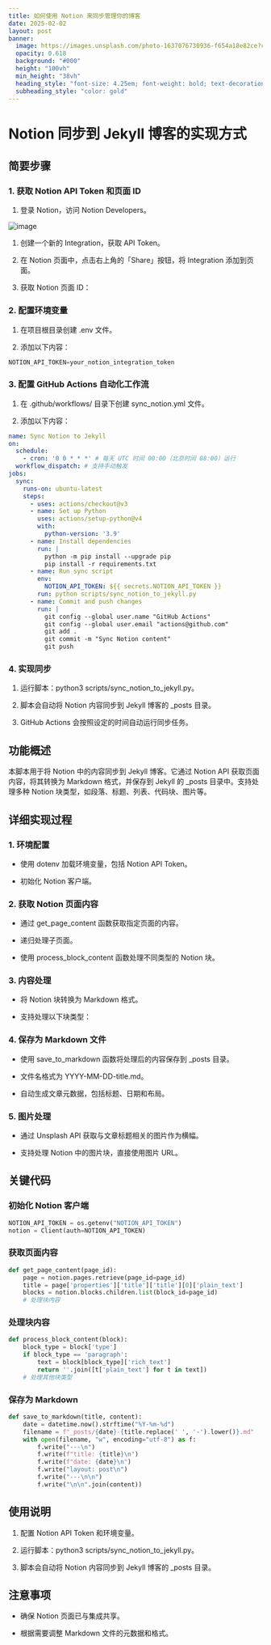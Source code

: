 ```yaml
---
title: 如何使用 Notion 来同步管理你的博客
date: 2025-02-02
layout: post
banner:
  image: https://images.unsplash.com/photo-1637076730936-f654a18e82ce?crop=entropy&cs=tinysrgb&fit=max&fm=jpg&ixid=M3w2OTIwMzJ8MHwxfHJhbmRvbXx8fHx8fHx8fDE3Mzg1MjA2NjV8&ixlib=rb-4.0.3&q=80&w=1080
  opacity: 0.618
  background: "#000"
  height: "100vh"
  min_height: "38vh"
  heading_style: "font-size: 4.25em; font-weight: bold; text-decoration: underline"
  subheading_style: "color: gold"
---
```


# Notion 同步到 Jekyll 博客的实现方式

## 简要步骤

### 1. 获取 Notion API Token 和页面 ID

1. 登录 Notion，访问 Notion Developers。

![image](https://prod-files-secure.s3.us-west-2.amazonaws.com/a7a0cc5a-89b9-4cda-8686-1fba0ca52f40/d19c1afe-dea5-4312-9333-786b0ba83054/image.png?X-Amz-Algorithm=AWS4-HMAC-SHA256&X-Amz-Content-Sha256=UNSIGNED-PAYLOAD&X-Amz-Credential=ASIAZI2LB466T7N7EKFI%2F20250202%2Fus-west-2%2Fs3%2Faws4_request&X-Amz-Date=20250202T182425Z&X-Amz-Expires=3600&X-Amz-Security-Token=IQoJb3JpZ2luX2VjEOr%2F%2F%2F%2F%2F%2F%2F%2F%2F%2FwEaCXVzLXdlc3QtMiJGMEQCIAIT85rcLRmxG%2BMOZPEHlM%2BcHZ47Tuo8GJ1O8ycw%2FrQHAiBr5x1nbwkIUTOeVlrmBrWRs0BCvJglQI3Vg%2BwRaV10jyqIBAjz%2F%2F%2F%2F%2F%2F%2F%2F%2F%2F8BEAAaDDYzNzQyMzE4MzgwNSIMtypQ27FgBL0PQZvUKtwDYUax%2Bi2REDFqfbAcnFVrzvSE8qMHEMwD%2BzqiXiWzIe4OwZmvTZNt4uR8vG%2FzgS7ItOHgLQ0QVPlOio%2BDo8pCp9bXB5rc1hgElZuMGGmHRHqZMEHfQ%2Ff79bo1tl1i0eTdJ9uTv7pR3yLaYn0j2Sd%2FYf14lGV4XQD%2FuScSSKri83CUSUKIl7rE8kuC%2FdA75F0WMqqvR71XcLXmz8tAaJxQPU778CjvruNcr5Q2HV6Ab3vnsXEM%2Bx%2FrvWXbBmstxGAAjE854w%2FIq0XUqtt1wQZV8CZgntIMVtpT4bx2rKRPPhAskGR5ajFpxZjZkM%2Bs5ZmhK7%2B%2FTSFIN2JBuOcF8i2%2FLVgbzlM5iIxp3NuPnzEYyL5MftHHKnOWCmjdHLrv2o63Vr4nzs0QAHQXVa%2BE06fT3C7WoZ6CssAeFL%2B3Jm73UVrj%2FMJ8OIq8FhAmnzKq3%2FJ%2BJvm6QpaHH4szsEU0cUywIuz44hvpIgjHXA0E8b92t1vhtu8XIc%2FRI78OoVtKLFYl3sJ%2FEM5H3FkBFwz5AY%2FW3%2F%2BeREx6e3cEg2%2FRBght8G7agtVTuj2esW2YOzAKZ2d26%2FTlSiJcqBYJoO%2F2waJAzPfucikdR7U%2FcpU4xKfe6cjIbJ7YqPxXp43IWSswuNv%2BvAY6pgGE%2FlxVp%2BedLUNjNqxUM2XW%2BDqRnnqtozmGszir8kzfMKG%2BN3p2AnRnWicatMSXaweXUaaZEFR4QA7EkUWlyMlCb0ofK88aEq9ncT%2BevwfwNE2Qtho4kG4cEcundrodPR9aD61uoTy%2FxLEuYf7jQhcS4iUOl0G%2Bj3Ip6aXFV%2FxJKwxMdE32rmHwb6pld7O1X8OZo841FcrHoX8CcZStl6WXtLDW0Mva&X-Amz-Signature=7a88f6748006a2da4778a62a3061a2d357bc9c8fa557c224b6d21ebc142213d7&X-Amz-SignedHeaders=host&x-id=GetObject)

1. 创建一个新的 Integration，获取 API Token。

1. 在 Notion 页面中，点击右上角的「Share」按钮，将 Integration 添加到页面。

1. 获取 Notion 页面 ID：


### 2. 配置环境变量

1. 在项目根目录创建 .env 文件。

1. 添加以下内容：

```javascript
NOTION_API_TOKEN=your_notion_integration_token
```

### 3. 配置 GitHub Actions 自动化工作流

1. 在 .github/workflows/ 目录下创建 sync_notion.yml 文件。

1. 添加以下内容：

```yaml
name: Sync Notion to Jekyll
on:
  schedule:
    - cron: '0 0 * * *' # 每天 UTC 时间 00:00（北京时间 08:00）运行
  workflow_dispatch: # 支持手动触发
jobs:
  sync:
    runs-on: ubuntu-latest
    steps:
      - uses: actions/checkout@v3
      - name: Set up Python
        uses: actions/setup-python@v4
        with:
          python-version: '3.9'
      - name: Install dependencies
        run: |
          python -m pip install --upgrade pip
          pip install -r requirements.txt
      - name: Run sync script
        env:
          NOTION_API_TOKEN: ${{ secrets.NOTION_API_TOKEN }}
        run: python scripts/sync_notion_to_jekyll.py
      - name: Commit and push changes
        run: |
          git config --global user.name "GitHub Actions"
          git config --global user.email "actions@github.com"
          git add .
          git commit -m "Sync Notion content"
          git push
```

### 4. 实现同步

1. 运行脚本：python3 scripts/sync_notion_to_jekyll.py。

1. 脚本会自动将 Notion 内容同步到 Jekyll 博客的 _posts 目录。

1. GitHub Actions 会按照设定的时间自动运行同步任务。

## 功能概述

本脚本用于将 Notion 中的内容同步到 Jekyll 博客。它通过 Notion API 获取页面内容，将其转换为 Markdown 格式，并保存到 Jekyll 的 _posts 目录中。支持处理多种 Notion 块类型，如段落、标题、列表、代码块、图片等。

## 详细实现过程

### 1. 环境配置

- 使用 dotenv 加载环境变量，包括 Notion API Token。

- 初始化 Notion 客户端。

### 2. 获取 Notion 页面内容

- 通过 get_page_content 函数获取指定页面的内容。

- 递归处理子页面。

- 使用 process_block_content 函数处理不同类型的 Notion 块。

### 3. 内容处理

- 将 Notion 块转换为 Markdown 格式。

- 支持处理以下块类型：


### 4. 保存为 Markdown 文件

- 使用 save_to_markdown 函数将处理后的内容保存到 _posts 目录。

- 文件名格式为 YYYY-MM-DD-title.md。

- 自动生成文章元数据，包括标题、日期和布局。

### 5. 图片处理

- 通过 Unsplash API 获取与文章标题相关的图片作为横幅。

- 支持处理 Notion 中的图片块，直接使用图片 URL。

## 关键代码

### 初始化 Notion 客户端

```python
NOTION_API_TOKEN = os.getenv("NOTION_API_TOKEN")
notion = Client(auth=NOTION_API_TOKEN)
```

### 获取页面内容

```python
def get_page_content(page_id):
    page = notion.pages.retrieve(page_id=page_id)
    title = page['properties']['title']['title'][0]['plain_text']
    blocks = notion.blocks.children.list(block_id=page_id)
    # 处理块内容
```

### 处理块内容

```python
def process_block_content(block):
    block_type = block['type']
    if block_type == 'paragraph':
        text = block[block_type]['rich_text']
        return ''.join([t['plain_text'] for t in text])
    # 处理其他块类型
```

### 保存为 Markdown

```python
def save_to_markdown(title, content):
    date = datetime.now().strftime("%Y-%m-%d")
    filename = f"_posts/{date}-{title.replace(' ', '-').lower()}.md"
    with open(filename, "w", encoding="utf-8") as f:
        f.write("---\n")
        f.write(f"title: {title}\n")
        f.write(f"date: {date}\n")
        f.write("layout: post\n")
        f.write("---\n\n")
        f.write("\n\n".join(content))
```

## 使用说明

1. 配置 Notion API Token 和环境变量。

1. 运行脚本：python3 scripts/sync_notion_to_jekyll.py。

1. 脚本会自动将 Notion 内容同步到 Jekyll 博客的 _posts 目录。

## 注意事项

- 确保 Notion 页面已与集成共享。

- 根据需要调整 Markdown 文件的元数据和格式。